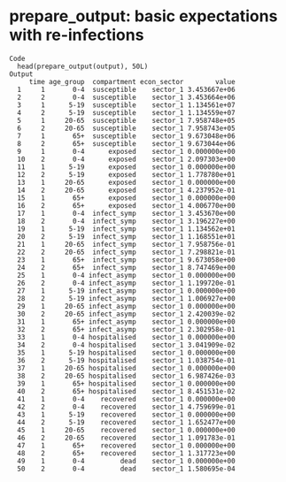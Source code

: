 # prepare_output: basic expectations with re-infections

    Code
      head(prepare_output(output), 50L)
    Output
         time age_group  compartment econ_sector        value
      1     1       0-4  susceptible    sector_1 3.453667e+06
      2     2       0-4  susceptible    sector_1 3.453664e+06
      3     1      5-19  susceptible    sector_1 1.134561e+07
      4     2      5-19  susceptible    sector_1 1.134559e+07
      5     1     20-65  susceptible    sector_1 7.958748e+05
      6     2     20-65  susceptible    sector_1 7.958743e+05
      7     1       65+  susceptible    sector_1 9.673048e+06
      8     2       65+  susceptible    sector_1 9.673044e+06
      9     1       0-4      exposed    sector_1 0.000000e+00
      10    2       0-4      exposed    sector_1 2.097303e+00
      11    1      5-19      exposed    sector_1 0.000000e+00
      12    2      5-19      exposed    sector_1 1.778780e+01
      13    1     20-65      exposed    sector_1 0.000000e+00
      14    2     20-65      exposed    sector_1 4.237952e-01
      15    1       65+      exposed    sector_1 0.000000e+00
      16    2       65+      exposed    sector_1 4.006770e+00
      17    1       0-4  infect_symp    sector_1 3.453670e+00
      18    2       0-4  infect_symp    sector_1 3.196227e+00
      19    1      5-19  infect_symp    sector_1 1.134562e+01
      20    2      5-19  infect_symp    sector_1 1.168551e+01
      21    1     20-65  infect_symp    sector_1 7.958756e-01
      22    2     20-65  infect_symp    sector_1 7.298821e-01
      23    1       65+  infect_symp    sector_1 9.673058e+00
      24    2       65+  infect_symp    sector_1 8.747469e+00
      25    1       0-4 infect_asymp    sector_1 0.000000e+00
      26    2       0-4 infect_asymp    sector_1 1.199720e-01
      27    1      5-19 infect_asymp    sector_1 0.000000e+00
      28    2      5-19 infect_asymp    sector_1 1.006927e+00
      29    1     20-65 infect_asymp    sector_1 0.000000e+00
      30    2     20-65 infect_asymp    sector_1 2.420039e-02
      31    1       65+ infect_asymp    sector_1 0.000000e+00
      32    2       65+ infect_asymp    sector_1 2.302958e-01
      33    1       0-4 hospitalised    sector_1 0.000000e+00
      34    2       0-4 hospitalised    sector_1 3.041909e-02
      35    1      5-19 hospitalised    sector_1 0.000000e+00
      36    2      5-19 hospitalised    sector_1 1.038754e-01
      37    1     20-65 hospitalised    sector_1 0.000000e+00
      38    2     20-65 hospitalised    sector_1 6.987426e-03
      39    1       65+ hospitalised    sector_1 0.000000e+00
      40    2       65+ hospitalised    sector_1 8.451531e-02
      41    1       0-4    recovered    sector_1 0.000000e+00
      42    2       0-4    recovered    sector_1 4.759699e-01
      43    1      5-19    recovered    sector_1 0.000000e+00
      44    2      5-19    recovered    sector_1 1.652477e+00
      45    1     20-65    recovered    sector_1 0.000000e+00
      46    2     20-65    recovered    sector_1 1.091783e-01
      47    1       65+    recovered    sector_1 0.000000e+00
      48    2       65+    recovered    sector_1 1.317723e+00
      49    1       0-4         dead    sector_1 0.000000e+00
      50    2       0-4         dead    sector_1 1.580695e-04

